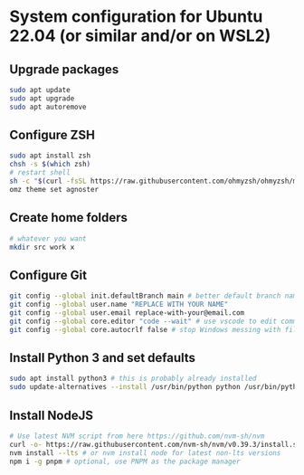 # System configuration for Ubuntu 22.04 (or similar and/or on WSL2)

## Upgrade packages

```sh
sudo apt update
sudo apt upgrade
sudo apt autoremove
```

## Configure ZSH

```sh
sudo apt install zsh
chsh -s $(which zsh)
# restart shell
sh -c "$(curl -fsSL https://raw.githubusercontent.com/ohmyzsh/ohmyzsh/master/tools/install.sh)"
omz theme set agnoster
```

## Create home folders

```sh
# whatever you want
mkdir src work x
```

## Configure Git

```sh
git config --global init.defaultBranch main # better default branch name
git config --global user.name "REPLACE WITH YOUR NAME"
git config --global user.email replace-with-your@email.com
git config --global core.editor "code --wait" # use vscode to edit commit messages instead of nano and vim
git config --global core.autocrlf false # stop Windows messing with file endings (not needed for linux actually)
```

## Install Python 3 and set defaults

```sh
sudo apt install python3 # this is probably already installed
sudo update-alternatives --install /usr/bin/python python /usr/bin/python3 1
```

## Install NodeJS

```sh
# Use latest NVM script from here https://github.com/nvm-sh/nvm
curl -o- https://raw.githubusercontent.com/nvm-sh/nvm/v0.39.3/install.sh | bash
nvm install --lts # or nvm install node for latest non-lts versions
npm i -g pnpm # optional, use PNPM as the package manager
```
